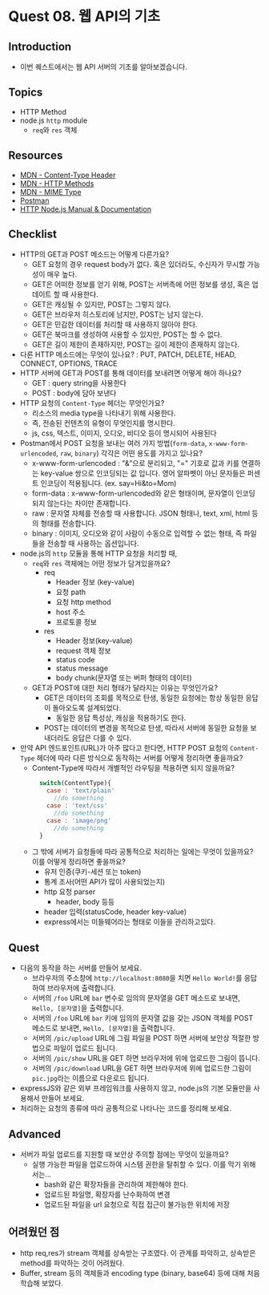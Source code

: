 # Quest 08. 웹 API의 기초

## Introduction

- 이번 퀘스트에서는 웹 API 서버의 기초를 알아보겠습니다.

## Topics

- HTTP Method
- node.js `http` module
  - `req`와 `res` 객체

## Resources

- [MDN - Content-Type Header](https://developer.mozilla.org/en-US/docs/Web/HTTP/Headers/Content-Type)
- [MDN - HTTP Methods](https://developer.mozilla.org/en-US/docs/Web/HTTP/Methods)
- [MDN - MIME Type](https://developer.mozilla.org/en-US/docs/Glossary/MIME_type)
- [Postman](https://chrome.google.com/webstore/detail/postman/fhbjgbiflinjbdggehcddcbncdddomop)
- [HTTP Node.js Manual & Documentation](https://nodejs.org/api/http.html)

## Checklist

- HTTP의 GET과 POST 메소드는 어떻게 다른가요?
  - GET 요청의 경우 request body가 없다. 혹은 있더라도, 수신자가 무시할 가능성이 매우 높다.
  - GET은 어떠한 정보를 얻기 위해, POST는 서버측에 어떤 정보를 생성, 혹은 업데이트 할 때 사용한다.
  - GET은 캐싱될 수 있지만, POST는 그렇지 않다.
  - GET은 브라우저 히스토리에 남지만, POST는 남지 않는다.
  - GET은 민감한 데이터를 처리할 때 사용하지 않아야 한다.
  - GET은 북마크를 생성하여 사용할 수 있지만, POST는 할 수 없다.
  - GET은 길이 제한이 존재하지만, POST는 길이 제한이 존재하지 않는다.
- 다른 HTTP 메소드에는 무엇이 있나요? : PUT, PATCH, DELETE, HEAD, CONNECT, OPTIONS, TRACE
- HTTP 서버에 GET과 POST를 통해 데이터를 보내려면 어떻게 해야 하나요?
  - GET : query string을 사용한다
  - POST : body에 담아 보낸다
- HTTP 요청의 `Content-Type` 헤더는 무엇인가요?
  - 리소스의 media type을 나타내기 위해 사용한다.
  - 즉, 전송된 컨텐츠의 유형이 무엇인지를 명시한다.
  - js, css, 텍스트, 이미지, 오디오, 비디오 등이 명시되어 사용된다
- Postman에서 POST 요청을 보내는 여러 가지 방법(`form-data`, `x-www-form-urlencoded`, `raw`, `binary`) 각각은 어떤 용도를 가지고 있나요?
  - x-www-form-urlencoded : "&"으로 분리되고, "=" 기호로 값과 키를 연결하는 key-value 쌍으로 인코딩되는 값 입니다. 영어 알파벳이 아닌 문자들은 퍼센트 인코딩이 적용됩니다. (ex. say=Hi&to=Mom)
  - form-data : x-www-form-urlencoded와 같은 형태이며, 문자열이 인코딩 되지 않는다는 차이만 존재합니다.
  - raw : 문자열 자체를 전송할 때 사용합니다. JSON 형태나, text, xml, html 등의 형태를 전송합니다.
  - binary : 이미지, 오디오와 같이 사람이 수동으로 입력할 수 없는 형태, 즉 파일들을 전송할 때 사용하는 옵션입니다.
- node.js의 `http` 모듈을 통해 HTTP 요청을 처리할 때,
  - `req`와 `res` 객체에는 어떤 정보가 담겨있을까요?
    - req
      - Header 정보 (key-value)
      - 요청 path
      - 요청 http method
      - host 주소
      - 프로토콜 정보
    - res
      - Header 정보(key-value)
      - request 객체 정보
      - status code
      - status message
      - body chunk(문자열 또는 버퍼 형태의 데이터)
  - GET과 POST에 대한 처리 형태가 달라지는 이유는 무엇인가요?
    - GET은 데이터의 조회를 목적으로 탄생, 동일한 요청에는 항상 동일한 응답이 돌아오도록 설계되었다.
      - 동일한 응답 특성상, 캐싱을 적용하기도 한다.
    - POST는 데이터의 변경을 목적으로 탄생, 따라서 서버에 동일한 요청을 보내더라도 응답은 다를 수 있다.
- 만약 API 엔드포인트(URL)가 아주 많다고 한다면, HTTP POST 요청의 `Content-Type` 헤더에 따라 다른 방식으로 동작하는 서버를 어떻게 정리하면 좋을까요?
  - Content-Type에 따라서 개별적인 라우팅을 적용하면 되지 않을까요?
    ```javascript
      switch(ContentType){
        case : 'text/plain'
          //do something
        case : 'text/css'
          //do something
        case : 'image/png'
          //do something
      }
    ```
  - 그 밖에 서버가 요청들에 따라 공통적으로 처리하는 일에는 무엇이 있을까요? 이를 어떻게 정리하면 좋을까요?
    - 유저 인증(쿠키-세션 또는 token)
    - 통계 조사(어떤 API가 많이 사용되었는지)
    - http 요청 parser
      - header, body 등등
    - header 입력(statusCode, header key-value)
    - express에서는 미들웨어라는 형태로 이들을 관리하고있다.

## Quest

- 다음의 동작을 하는 서버를 만들어 보세요.
  - 브라우저의 주소창에 `http://localhost:8080`을 치면 `Hello World!`를 응답하여 브라우저에 출력합니다.
  - 서버의 `/foo` URL에 `bar` 변수로 임의의 문자열을 GET 메소드로 보내면, `Hello, [문자열]`을 출력합니다.
  - 서버의 `/foo` URL에 `bar` 키에 임의의 문자열 값을 갖는 JSON 객체를 POST 메소드로 보내면, `Hello, [문자열]`을 출력합니다.
  - 서버의 `/pic/upload` URL에 그림 파일을 POST 하면 서버에 보안상 적절한 방법으로 파일이 업로드 됩니다.
  - 서버의 `/pic/show` URL을 GET 하면 브라우저에 위에 업로드한 그림이 뜹니다.
  - 서버의 `/pic/download` URL을 GET 하면 브라우저에 위에 업로드한 그림이 `pic.jpg`라는 이름으로 다운로드 됩니다.
- expressJS와 같은 외부 프레임워크를 사용하지 않고, node.js의 기본 모듈만을 사용해서 만들어 보세요.
- 처리하는 요청의 종류에 따라 공통적으로 나타나는 코드를 정리해 보세요.

## Advanced

- 서버가 파일 업로드를 지원할 때 보안상 주의할 점에는 무엇이 있을까요?
  - 실행 가능한 파일을 업로드하여 시스템 권한을 탈취할 수 있다. 이를 막기 위해서는...
    - bash와 같은 확장자들을 관리하여 제한해야 한다.
    - 업로드된 파일명, 확장자를 난수화하여 변경
    - 업로드된 파일을 url 요청으로 직접 접근이 불가능한 위치에 저장

## 어려웠던 점

- http req,res가 stream 객체를 상속받는 구조였다. 이 관계를 파악하고, 상속받은 method를 파악하는 것이 어려웠다.
- Buffer, stream 등의 객체들과 encoding type (binary, base64) 등에 대해 처음 학습해 보았다.
